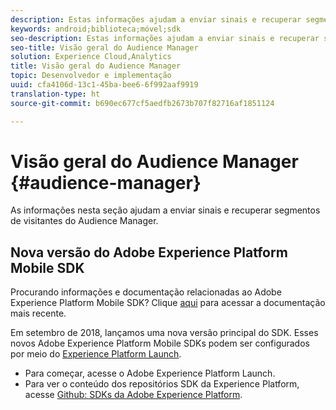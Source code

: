 ```yaml
---
description: Estas informações ajudam a enviar sinais e recuperar segmentos de visitantes do Audience Manager.
keywords: android;biblioteca;móvel;sdk
seo-description: Estas informações ajudam a enviar sinais e recuperar segmentos de visitantes do Audience Manager.
seo-title: Visão geral do Audience Manager
solution: Experience Cloud,Analytics
title: Visão geral do Audience Manager
topic: Desenvolvedor e implementação
uuid: cfa4106d-13c1-45ba-bee6-6f992aaf9919
translation-type: ht
source-git-commit: b690ec677cf5aedfb2673b707f82716af1851124

---
```



# Visão geral do Audience Manager {#audience-manager}

As informações nesta seção ajudam a enviar sinais e recuperar segmentos de visitantes do Audience Manager.

## Nova versão do Adobe Experience Platform Mobile SDK

Procurando informações e documentação relacionadas ao Adobe Experience Platform Mobile SDK? Clique [aqui](https://aep-sdks.gitbook.io/docs/) para acessar a documentação mais recente.

Em setembro de 2018, lançamos uma nova versão principal do SDK. Esses novos Adobe Experience Platform Mobile SDKs podem ser configurados por meio do [Experience Platform Launch](https://www.adobe.com/br/experience-platform/launch.html).

* Para começar, acesse o Adobe Experience Platform Launch.
* Para ver o conteúdo dos repositórios SDK da Experience Platform, acesse [Github: SDKs da Adobe Experience Platform](https://github.com/Adobe-Marketing-Cloud/acp-sdks).
